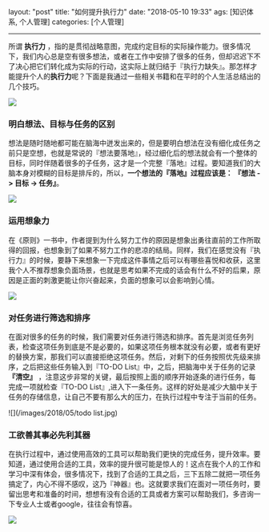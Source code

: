 layout: "post"
title: "如何提升执行力"
date: "2018-05-10 19:33"
ags: [知识体系, 个人管理]
categories: [个人管理]

---

所谓 **执行力** ，指的是贯彻战略意图，完成约定目标的实际操作能力。很多情况下，我们内心总是空有很多想法，或者在工作中安排了很多的任务，但却迟迟下不了决心把它们转化成为实际的行动，这实际上就归结于『执行力缺失』。那怎样才能提升个人的**执行力**呢？下面是我通过一些相关书籍和在平时的个人生活总结出的几个技巧。

<!--more-->

![](/images/2018/05/执行力.jpeg)

### 明白想法、目标与任务的区别
想法是随时随地都可能在脑海中迸发出来的，但是要明白想法在没有细化成任务之前只是空想，也就是常说的『想法要落地』，经过细化后的想法就会有一个整体的目标，同时伴随着很多的子任务，这才是一个完整『落地』过程。要知道我们的大脑本身对模糊的目标是排斥的，所以，**一个想法的『落地』过程应该是： 『想法 -> 目标 -> 任务』**。

![](/images/2018/05/我有一个大胆的想法.jpg)

### 运用想象力

在《原则》一书中，作者提到为什么努力工作的原因是想象出勇往直前的工作所取得的回报，也想象到了如果不努力工作的悲凉的结局。同样，我们在感觉没有『执行力』的时候，要静下来想象一下完成这件事情之后可以有哪些喜悦和收获，这里我个人不推荐想象负面场景，也就是思考如果不完成的话会有什么不好的后果，原因是正面的刺激更能让你兴奋起来，负面的想象可以会影响到心情。

![](/images/2018/05/想象.jpg)

### 对任务进行筛选和排序

在面对很多的任务的时候，我们需要对任务进行筛选和排序。首先是浏览任务列表，检查这项任务到底是不是必要的，如果这项任务根本就没有必要，或者有更好的替换方案，那我们可以直接拒绝这项任务。然后，对剩下的任务按照优先级来排序，之后把这些任务输入到『TO-DO List』中，之后，把脑海中关于任务的记录 **『清空』** ，注意这步非常的关键，最后按照上面的顺序开始逐条的进行任务，每完成一项就检查『TO-DO List』,进入下一条任务。这样的好处是减少大脑中关于任务的存储信息，让自己不要有那么大的压力，在执行过程中专注于当前的任务。

![](/images/2018/05/todo list.jpg)

### 工欲善其事必先利其器

在执行过程中，通过使用高效的工具可以帮助我们更快的完成任务，提升效率。要知道，通过使用合适的工具，效率的提升很可能是惊人的！这点在我个人的工作和学习中深有体会，很多情况下，找到了合适的工具之后，三下五除二就把一项任务搞定了，内心不得不感叹，这乃『神器』也。这就要求我们在面对一项任务时，要留出思考和准备的时间，想想有没有合适的工具或者方案可以帮助我们，多咨询一下专业人士或者google，往往会有惊喜。

![](/images/2018/05/磨刀不误砍柴工.jpg)
